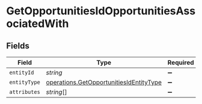# GetOpportunitiesIdOpportunitiesAssociatedWith


## Fields

| Field                                                                                              | Type                                                                                               | Required                                                                                           | Description                                                                                        |
| -------------------------------------------------------------------------------------------------- | -------------------------------------------------------------------------------------------------- | -------------------------------------------------------------------------------------------------- | -------------------------------------------------------------------------------------------------- |
| `entityId`                                                                                         | *string*                                                                                           | :heavy_minus_sign:                                                                                 | N/A                                                                                                |
| `entityType`                                                                                       | [operations.GetOpportunitiesIdEntityType](../../models/operations/getopportunitiesidentitytype.md) | :heavy_minus_sign:                                                                                 | N/A                                                                                                |
| `attributes`                                                                                       | *string*[]                                                                                         | :heavy_minus_sign:                                                                                 | N/A                                                                                                |